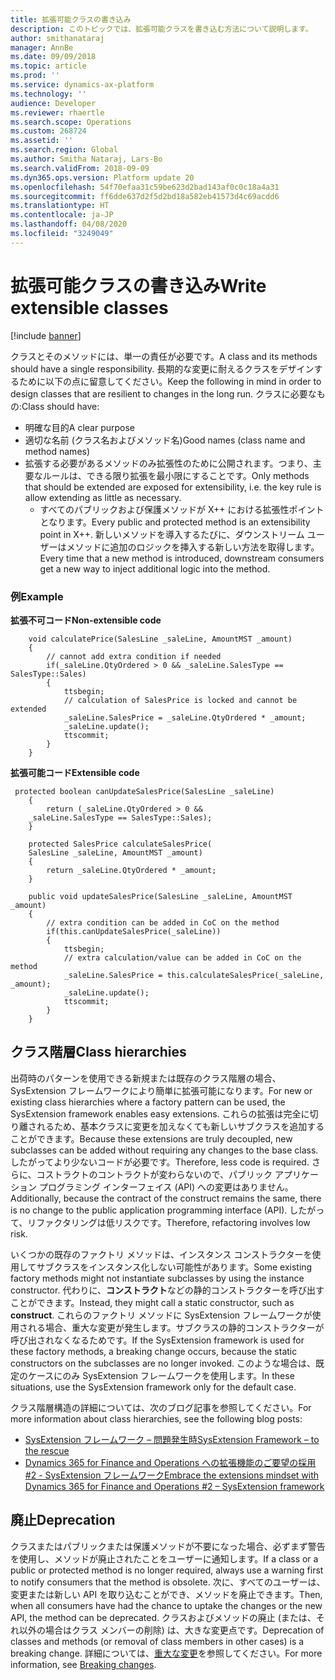 ```yaml
---
title: 拡張可能クラスの書き込み
description: このトピックでは、拡張可能クラスを書き込む方法について説明します。
author: smithanataraj
manager: AnnBe
ms.date: 09/09/2018
ms.topic: article
ms.prod: ''
ms.service: dynamics-ax-platform
ms.technology: ''
audience: Developer
ms.reviewer: rhaertle
ms.search.scope: Operations
ms.custom: 268724
ms.assetid: ''
ms.search.region: Global
ms.author: Smitha Nataraj, Lars-Bo
ms.search.validFrom: 2018-09-09
ms.dyn365.ops.version: Platform update 20
ms.openlocfilehash: 54f70efaa31c59be623d2bad143af0c0c18a4a31
ms.sourcegitcommit: ff6dde637d2f5d2bd18a582eb41573d4c69acdd6
ms.translationtype: HT
ms.contentlocale: ja-JP
ms.lasthandoff: 04/08/2020
ms.locfileid: "3249049"
---
```

# <a name="write-extensible-classes"></a><span data-ttu-id="c395c-103">拡張可能クラスの書き込み</span><span class="sxs-lookup"><span data-stu-id="c395c-103">Write extensible classes</span></span>

[!include [banner](../includes/banner.md)]

<span data-ttu-id="c395c-104">クラスとそのメソッドには、単一の責任が必要です。</span><span class="sxs-lookup"><span data-stu-id="c395c-104">A class and its methods should have a single responsibility.</span></span> <span data-ttu-id="c395c-105">長期的な変更に耐えるクラスをデザインするために以下の点に留意してください。</span><span class="sxs-lookup"><span data-stu-id="c395c-105">Keep the following in mind in order to design classes that are resilient to changes in the long run.</span></span> <span data-ttu-id="c395c-106">クラスに必要なもの:</span><span class="sxs-lookup"><span data-stu-id="c395c-106">Class should have:</span></span>

+ <span data-ttu-id="c395c-107">明確な目的</span><span class="sxs-lookup"><span data-stu-id="c395c-107">A clear purpose</span></span>
+ <span data-ttu-id="c395c-108">適切な名前 (クラス名およびメソッド名)</span><span class="sxs-lookup"><span data-stu-id="c395c-108">Good names (class name and method names)</span></span>
+ <span data-ttu-id="c395c-109">拡張する必要があるメソッドのみ拡張性のために公開されます。つまり、主要なルールは、できる限り拡張を最小限にすることです。</span><span class="sxs-lookup"><span data-stu-id="c395c-109">Only methods that should be extended are exposed for extensibility, i.e. the key rule is allow extending as little as necessary.</span></span>
    - <span data-ttu-id="c395c-110">すべてのパブリックおよび保護メソッドが X++ における拡張性ポイントとなります。</span><span class="sxs-lookup"><span data-stu-id="c395c-110">Every public and protected method is an extensibility point in X++.</span></span> <span data-ttu-id="c395c-111">新しいメソッドを導入するたびに、ダウンストリーム ユーザーはメソッドに追加のロジックを挿入する新しい方法を取得します。</span><span class="sxs-lookup"><span data-stu-id="c395c-111">Every time that a new method is introduced, downstream consumers get a new way to inject additional logic into the method.</span></span>

### <a name="example"></a><span data-ttu-id="c395c-112">例</span><span class="sxs-lookup"><span data-stu-id="c395c-112">Example</span></span>

<span data-ttu-id="c395c-113">**拡張不可コード**</span><span class="sxs-lookup"><span data-stu-id="c395c-113">**Non-extensible code**</span></span>

```xpp
    void calculatePrice(SalesLine _saleLine, AmountMST _amount)
    {
        // cannot add extra condition if needed
        if(_saleLine.QtyOrdered > 0 && _saleLine.SalesType == SalesType::Sales)
        {
            ttsbegin;
            // calculation of SalesPrice is locked and cannot be extended
            _saleLine.SalesPrice = _saleLine.QtyOrdered * _amount;
            _saleLine.update();
            ttscommit;
        }
    }
```

<span data-ttu-id="c395c-114">**拡張可能コード**</span><span class="sxs-lookup"><span data-stu-id="c395c-114">**Extensible code**</span></span>

```xpp
 protected boolean canUpdateSalesPrice(SalesLine _saleLine)
    {
        return (_saleLine.QtyOrdered > 0 &&
    _saleLine.SalesType == SalesType::Sales);
    }
 
    protected SalesPrice calculateSalesPrice(
    SalesLine _saleLine, AmountMST _amount)
    {
        return _saleLine.QtyOrdered * _amount;
    }
 
    public void updateSalesPrice(SalesLine _saleLine, AmountMST _amount)
    {
        // extra condition can be added in CoC on the method
        if(this.canUpdateSalesPrice(_saleLine))
        {
            ttsbegin;
            // extra calculation/value can be added in CoC on the method
            _saleLine.SalesPrice = this.calculateSalesPrice(_saleLine, _amount);
            _saleLine.update();
            ttscommit;
        }
    }
```

## <a name="class-hierarchies"></a><span data-ttu-id="c395c-115">クラス階層</span><span class="sxs-lookup"><span data-stu-id="c395c-115">Class hierarchies</span></span>
<span data-ttu-id="c395c-116">出荷時のパターンを使用できる新規または既存のクラス階層の場合、SysExtension フレームワークにより簡単に拡張可能になります。</span><span class="sxs-lookup"><span data-stu-id="c395c-116">For new or existing class hierarchies where a factory pattern can be used, the SysExtension framework enables easy extensions.</span></span> <span data-ttu-id="c395c-117">これらの拡張は完全に切り離されるため、基本クラスに変更を加えなくても新しいサブクラスを追加することができます。</span><span class="sxs-lookup"><span data-stu-id="c395c-117">Because these extensions are truly decoupled, new subclasses can be added without requiring any changes to the base class.</span></span> <span data-ttu-id="c395c-118">したがってより少ないコードが必要です。</span><span class="sxs-lookup"><span data-stu-id="c395c-118">Therefore, less code is required.</span></span> <span data-ttu-id="c395c-119">さらに、コストラクトのコントラクトが変わらないので、パブリック アプリケーション プログラミング インターフェイス (API) への変更はありません。</span><span class="sxs-lookup"><span data-stu-id="c395c-119">Additionally, because the contract of the construct remains the same, there is no change to the public application programming interface (API).</span></span> <span data-ttu-id="c395c-120">したがって、リファクタリングは低リスクです。</span><span class="sxs-lookup"><span data-stu-id="c395c-120">Therefore, refactoring involves low risk.</span></span>
    
<span data-ttu-id="c395c-121">いくつかの既存のファクトリ メソッドは、インスタンス コンストラクターを使用してサブクラスをインスタンス化しない可能性があります。</span><span class="sxs-lookup"><span data-stu-id="c395c-121">Some existing factory methods might not instantiate subclasses by using the instance constructor.</span></span> <span data-ttu-id="c395c-122">代わりに、**コンストラクト**などの静的コンストラクターを呼び出すことができます。</span><span class="sxs-lookup"><span data-stu-id="c395c-122">Instead, they might call a static constructor, such as **construct**.</span></span> <span data-ttu-id="c395c-123">これらのファクトリ メソッドに SysExtension フレームワークが使用される場合、重大な変更が発生します。サブクラスの静的コンストラクターが呼び出されなくなるためです。</span><span class="sxs-lookup"><span data-stu-id="c395c-123">If the SysExtension framework is used for these factory methods, a breaking change occurs, because the static constructors on the subclasses are no longer invoked.</span></span> <span data-ttu-id="c395c-124">このような場合は、既定のケースにのみ SysExtension フレームワークを使用します。</span><span class="sxs-lookup"><span data-stu-id="c395c-124">In these situations, use the SysExtension framework only for the default case.</span></span>
    
<span data-ttu-id="c395c-125">クラス階層構造の詳細については、次のブログ記事を参照してください。</span><span class="sxs-lookup"><span data-stu-id="c395c-125">For more information about class hierarchies, see the following blog posts:</span></span>

+ [<span data-ttu-id="c395c-126">SysExtension フレームワーク – 問題発生時</span><span class="sxs-lookup"><span data-stu-id="c395c-126">SysExtension Framework – to the rescue</span></span>](https://community.dynamics.com/365/financeandoperations/b/mfp/posts/sysextension-framework-to-the-rescue)
+ [<span data-ttu-id="c395c-127">Dynamics 365 for Finance and Operations への拡張機能のご要望の採用 #2 - SysExtension フレームワーク</span><span class="sxs-lookup"><span data-stu-id="c395c-127">Embrace the extensions mindset with Dynamics 365 for Finance and Operations #2 – SysExtension framework</span></span>](https://blogs.msdn.microsoft.com/axinthefield/embrace-the-extensions-mindset-with-dynamics-365-for-finance-and-operations-2-sysextension-framework/)

## <a name="deprecation"></a><span data-ttu-id="c395c-128">廃止</span><span class="sxs-lookup"><span data-stu-id="c395c-128">Deprecation</span></span>
<span data-ttu-id="c395c-129">クラスまたはパブリックまたは保護メソッドが不要になった場合、必ずまず警告を使用し、メソッドが廃止されたことをユーザーに通知します。</span><span class="sxs-lookup"><span data-stu-id="c395c-129">If a class or a public or protected method is no longer required, always use a warning first to notify consumers that the method is obsolete.</span></span> <span data-ttu-id="c395c-130">次に、すべてのユーザーは、変更または新しい API を取り込むことができ、メソッドを廃止できます。</span><span class="sxs-lookup"><span data-stu-id="c395c-130">Then, when all consumers have had the chance to uptake the changes or the new API, the method can be deprecated.</span></span> <span data-ttu-id="c395c-131">クラスおよびメソッドの廃止 (または、それ以外の場合はクラス メンバーの削除) は、大きな変更点です。</span><span class="sxs-lookup"><span data-stu-id="c395c-131">Deprecation of classes and methods (or removal of class members in other cases) is a breaking change.</span></span> <span data-ttu-id="c395c-132">詳細については、[重大な変更](breaking-changes.md)を参照してください。</span><span class="sxs-lookup"><span data-stu-id="c395c-132">For more information, see [Breaking changes](breaking-changes.md).</span></span>
